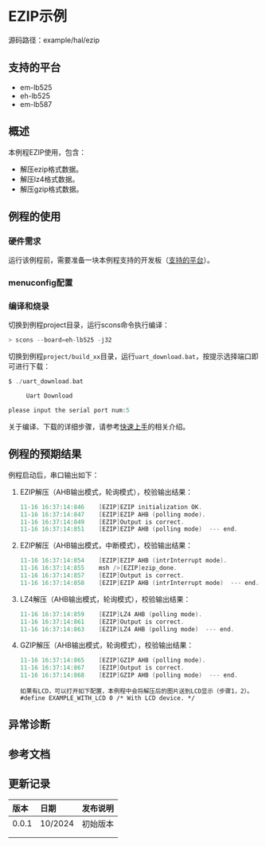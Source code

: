 # EZIP示例

源码路径：example/hal/ezip

## 支持的平台
<!-- 支持哪些板子和芯片平台 -->
+ em-lb525
+ eh-lb525
+ em-lb587
## 概述
<!-- 例程简介 -->
本例程EZIP使用，包含：
+ 解压ezip格式数据。
+ 解压lz4格式数据。
+ 解压gzip格式数据。


## 例程的使用
<!-- 说明如何使用例程，比如连接哪些硬件管脚观察波形，编译和烧写可以引用相关文档。
对于rt_device的例程，还需要把本例程用到的配置开关列出来，比如PWM例程用到了PWM1，需要在onchip菜单里使能PWM1 -->

### 硬件需求
运行该例程前，需要准备一块本例程支持的开发板（[支持的平台](quick_start)）。

### menuconfig配置


### 编译和烧录
切换到例程project目录，运行scons命令执行编译：
```c
> scons --board=eh-lb525 -j32
```
切换到例程`project/build_xx`目录，运行`uart_download.bat`，按提示选择端口即可进行下载：
```c
$ ./uart_download.bat

     Uart Download

please input the serial port num:5
```
关于编译、下载的详细步骤，请参考[快速上手](quick_start)的相关介绍。

## 例程的预期结果
<!-- 说明例程运行结果，比如哪几个灯会亮，会打印哪些log，以便用户判断例程是否正常运行，运行结果可以结合代码分步骤说明 -->
例程启动后，串口输出如下：  
1. EZIP解压（AHB输出模式，轮询模式），校验输出结果： 
    ```c
    11-16 16:37:14:846    [EZIP]EZIP initialization OK.
    11-16 16:37:14:847    [EZIP]EZIP AHB (polling mode).
    11-16 16:37:14:849    [EZIP]Output is correct.
    11-16 16:37:14:851    [EZIP]EZIP AHB (polling mode)  --- end.
    ```
2. EZIP解压（AHB输出模式，中断模式），校验输出结果： 
    ```c
    11-16 16:37:14:854    [EZIP]EZIP AHB (intrInterrupt mode).
    11-16 16:37:14:855    msh />[EZIP]ezip_done.
    11-16 16:37:14:857    [EZIP]Output is correct.
    11-16 16:37:14:858    [EZIP]EZIP AHB (intrInterrupt mode)  --- end.
    ```
3. LZ4解压（AHB输出模式，轮询模式），校验输出结果：
    ```c
    11-16 16:37:14:859    [EZIP]LZ4 AHB (polling mode).
    11-16 16:37:14:861    [EZIP]Output is correct.
    11-16 16:37:14:863    [EZIP]LZ4 AHB (polling mode)  --- end.
    ```
3. GZIP解压（AHB输出模式，轮询模式），校验输出结果：
    ```c
    11-16 16:37:14:865    [EZIP]GZIP AHB (polling mode).
    11-16 16:37:14:867    [EZIP]Output is correct.
    11-16 16:37:14:868    [EZIP]GZIP AHB (polling mode)  --- end.
    ```
    ```{tip}
    如果有LCD，可以打开如下配置，本例程中会将解压后的图片送到LCD显示（步骤1，2）。  
    #define EXAMPLE_WITH_LCD 0 /* With LCD device. */
    ```

## 异常诊断


## 参考文档
<!-- 对于rt_device的示例，rt-thread官网文档提供的较详细说明，可以在这里添加网页链接，例如，参考RT-Thread的[RTC文档](https://www.rt-thread.org/document/site/#/rt-thread-version/rt-thread-standard/programming-manual/device/rtc/rtc) -->

## 更新记录
|版本 |日期   |发布说明 |
|:---|:---|:---|
|0.0.1 |10/2024 |初始版本 |
| | | |
| | | |
